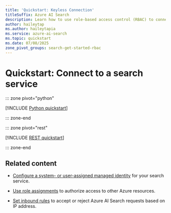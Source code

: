 ```yaml
---
title: 'Quickstart: Keyless Connection'
titleSuffix: Azure AI Search
description: Learn how to use role-based access control (RBAC) to connect to an Azure AI Search service.
author: haileytap
ms.author: haileytapia
ms.service: azure-ai-search
ms.topic: quickstart
ms.date: 07/08/2025
zone_pivot_groups: search-get-started-rbac
---
```


# Quickstart: Connect to a search service

::: zone pivot="python"

[!INCLUDE [Python quickstart](includes/quickstarts/search-get-started-rbac-python.md)]

::: zone-end

::: zone pivot="rest"

[!INCLUDE [REST quickstart](includes/quickstarts/search-get-started-rbac-rest.md)]

::: zone-end

## Related content

+ [Configure a system- or user-assigned managed identity](search-howto-managed-identities-data-sources.md) for your search service.

+ [Use role assignments](keyless-connections.md) to authorize access to other Azure resources.

+ [Set inbound rules](service-configure-firewall.md) to accept or reject Azure AI Search requests based on IP address.
